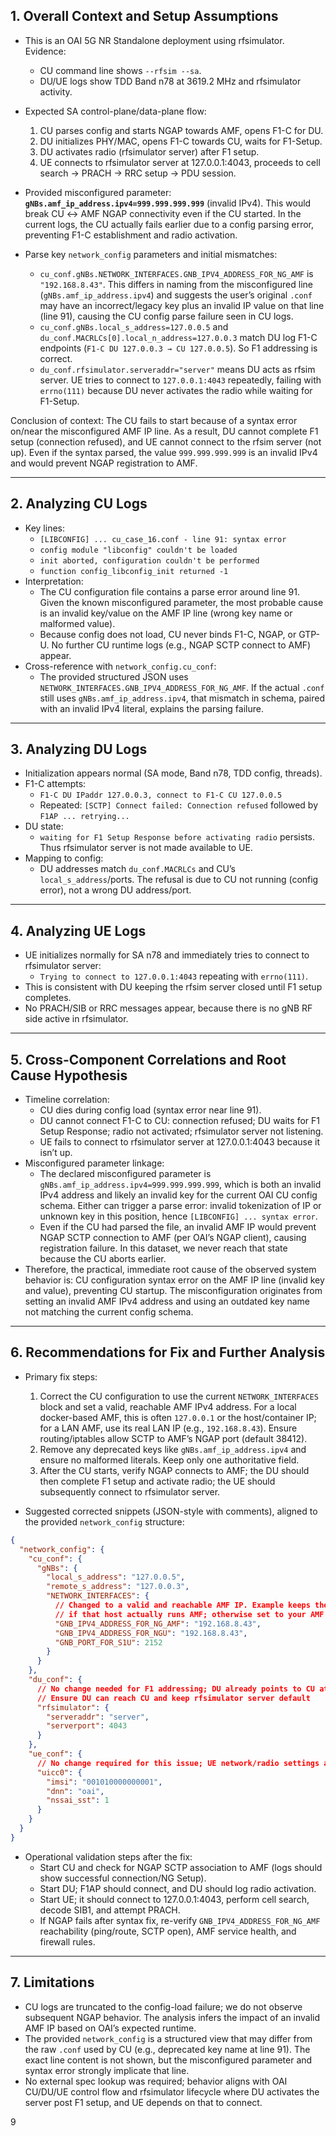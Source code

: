 ## 1. Overall Context and Setup Assumptions

- This is an OAI 5G NR Standalone deployment using rfsimulator. Evidence:
  - CU command line shows `--rfsim --sa`.
  - DU/UE logs show TDD Band n78 at 3619.2 MHz and rfsimulator activity.
- Expected SA control-plane/data-plane flow:
  1) CU parses config and starts NGAP towards AMF, opens F1-C for DU.
  2) DU initializes PHY/MAC, opens F1-C towards CU, waits for F1-Setup.
  3) DU activates radio (rfsimulator server) after F1 setup.
  4) UE connects to rfsimulator server at 127.0.0.1:4043, proceeds to cell search → PRACH → RRC setup → PDU session.

- Provided misconfigured parameter: **`gNBs.amf_ip_address.ipv4=999.999.999.999`** (invalid IPv4). This would break CU ↔ AMF NGAP connectivity even if the CU started. In the current logs, the CU actually fails earlier due to a config parsing error, preventing F1-C establishment and radio activation.

- Parse key `network_config` parameters and initial mismatches:
  - `cu_conf.gNBs.NETWORK_INTERFACES.GNB_IPV4_ADDRESS_FOR_NG_AMF` is `"192.168.8.43"`. This differs in naming from the misconfigured line (`gNBs.amf_ip_address.ipv4`) and suggests the user’s original `.conf` may have an incorrect/legacy key plus an invalid IP value on that line (line 91), causing the CU config parse failure seen in CU logs.
  - `cu_conf.gNBs.local_s_address=127.0.0.5` and `du_conf.MACRLCs[0].local_n_address=127.0.0.3` match DU log F1-C endpoints (`F1-C DU 127.0.0.3 → CU 127.0.0.5`). So F1 addressing is correct.
  - `du_conf.rfsimulator.serveraddr="server"` means DU acts as rfsim server. UE tries to connect to `127.0.0.1:4043` repeatedly, failing with `errno(111)` because DU never activates the radio while waiting for F1-Setup.

Conclusion of context: The CU fails to start because of a syntax error on/near the misconfigured AMF IP line. As a result, DU cannot complete F1 setup (connection refused), and UE cannot connect to the rfsim server (not up). Even if the syntax parsed, the value `999.999.999.999` is an invalid IPv4 and would prevent NGAP registration to AMF.

---

## 2. Analyzing CU Logs

- Key lines:
  - `[LIBCONFIG] ... cu_case_16.conf - line 91: syntax error`
  - `config module "libconfig" couldn't be loaded`
  - `init aborted, configuration couldn't be performed`
  - `function config_libconfig_init returned -1`
- Interpretation:
  - The CU configuration file contains a parse error around line 91. Given the known misconfigured parameter, the most probable cause is an invalid key/value on the AMF IP line (wrong key name or malformed value).
  - Because config does not load, CU never binds F1-C, NGAP, or GTP-U. No further CU runtime logs (e.g., NGAP SCTP connect to AMF) appear.
- Cross-reference with `network_config.cu_conf`:
  - The provided structured JSON uses `NETWORK_INTERFACES.GNB_IPV4_ADDRESS_FOR_NG_AMF`. If the actual `.conf` still uses `gNBs.amf_ip_address.ipv4`, that mismatch in schema, paired with an invalid IPv4 literal, explains the parsing failure.

---

## 3. Analyzing DU Logs

- Initialization appears normal (SA mode, Band n78, TDD config, threads).
- F1-C attempts:
  - `F1-C DU IPaddr 127.0.0.3, connect to F1-C CU 127.0.0.5`
  - Repeated: `[SCTP] Connect failed: Connection refused` followed by `F1AP ... retrying...`
- DU state:
  - `waiting for F1 Setup Response before activating radio` persists. Thus rfsimulator server is not made available to UE.
- Mapping to config:
  - DU addresses match `du_conf.MACRLCs` and CU’s `local_s_address`/ports. The refusal is due to CU not running (config error), not a wrong DU address/port.

---

## 4. Analyzing UE Logs

- UE initializes normally for SA n78 and immediately tries to connect to rfsimulator server:
  - `Trying to connect to 127.0.0.1:4043` repeating with `errno(111)`.
- This is consistent with DU keeping the rfsim server closed until F1 setup completes.
- No PRACH/SIB or RRC messages appear, because there is no gNB RF side active in rfsimulator.

---

## 5. Cross-Component Correlations and Root Cause Hypothesis

- Timeline correlation:
  - CU dies during config load (syntax error near line 91).
  - DU cannot connect F1-C to CU: connection refused; DU waits for F1 Setup Response; radio not activated; rfsimulator server not listening.
  - UE fails to connect to rfsimulator server at 127.0.0.1:4043 because it isn’t up.
- Misconfigured parameter linkage:
  - The declared misconfigured parameter is `gNBs.amf_ip_address.ipv4=999.999.999.999`, which is both an invalid IPv4 address and likely an invalid key for the current OAI CU config schema. Either can trigger a parse error: invalid tokenization of IP or unknown key in this position, hence `[LIBCONFIG] ... syntax error`.
  - Even if the CU had parsed the file, an invalid AMF IP would prevent NGAP SCTP connection to AMF (per OAI’s NGAP client), causing registration failure. In this dataset, we never reach that state because the CU aborts earlier.
- Therefore, the practical, immediate root cause of the observed system behavior is: CU configuration syntax error on the AMF IP line (invalid key and value), preventing CU startup. The misconfiguration originates from setting an invalid AMF IPv4 address and using an outdated key name not matching the current config schema.

---

## 6. Recommendations for Fix and Further Analysis

- Primary fix steps:
  1) Correct the CU configuration to use the current `NETWORK_INTERFACES` block and set a valid, reachable AMF IPv4 address. For a local docker-based AMF, this is often `127.0.0.1` or the host/container IP; for a LAN AMF, use its real LAN IP (e.g., `192.168.8.43`). Ensure routing/iptables allow SCTP to AMF’s NGAP port (default 38412).
  2) Remove any deprecated keys like `gNBs.amf_ip_address.ipv4` and ensure no malformed literals. Keep only one authoritative field.
  3) After the CU starts, verify NGAP connects to AMF; the DU should then complete F1 setup and activate radio; the UE should subsequently connect to rfsimulator server.

- Suggested corrected snippets (JSON-style with comments), aligned to the provided `network_config` structure:

```json
{
  "network_config": {
    "cu_conf": {
      "gNBs": {
        "local_s_address": "127.0.0.5",
        "remote_s_address": "127.0.0.3",
        "NETWORK_INTERFACES": {
          // Changed to a valid and reachable AMF IP. Example keeps the provided value
          // if that host actually runs AMF; otherwise set to your AMF IP, e.g. "127.0.0.1".
          "GNB_IPV4_ADDRESS_FOR_NG_AMF": "192.168.8.43",
          "GNB_IPV4_ADDRESS_FOR_NGU": "192.168.8.43",
          "GNB_PORT_FOR_S1U": 2152
        }
      }
    },
    "du_conf": {
      // No change needed for F1 addressing; DU already points to CU at 127.0.0.5
      // Ensure DU can reach CU and keep rfsimulator server default
      "rfsimulator": {
        "serveraddr": "server",
        "serverport": 4043
      }
    },
    "ue_conf": {
      // No change required for this issue; UE network/radio settings are fine.
      "uicc0": {
        "imsi": "001010000000001",
        "dnn": "oai",
        "nssai_sst": 1
      }
    }
  }
}
```

- Operational validation steps after the fix:
  - Start CU and check for NGAP SCTP association to AMF (logs should show successful connection/NG Setup).
  - Start DU; F1AP should connect, and DU should log radio activation.
  - Start UE; it should connect to 127.0.0.1:4043, perform cell search, decode SIB1, and attempt PRACH.
  - If NGAP fails after syntax fix, re-verify `GNB_IPV4_ADDRESS_FOR_NG_AMF` reachability (ping/route, SCTP open), AMF service health, and firewall rules.

---

## 7. Limitations

- CU logs are truncated to the config-load failure; we do not observe subsequent NGAP behavior. The analysis infers the impact of an invalid AMF IP based on OAI’s expected runtime.
- The provided `network_config` is a structured view that may differ from the raw `.conf` used by CU (e.g., deprecated key name at line 91). The exact line content is not shown, but the misconfigured parameter and syntax error strongly implicate that line.
- No external spec lookup was required; behavior aligns with OAI CU/DU/UE control flow and rfsimulator lifecycle where DU activates the server post F1 setup, and UE depends on that to connect.

9
